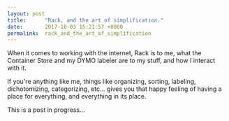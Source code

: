 ```yaml
---
layout: post
title:      "Rack, and the art of simplification."
date:       2017-10-03 15:21:57 +0000
permalink:  rack_and_the_art_of_simplification
---
```



When it comes to working with the internet, Rack is to me, what the Container Store and my DYMO labeler are to my stuff, and how I interact with it. 

If you're anything like me, things like organizing, sorting, labeling, dichotomizing, categorizing, etc... gives you that happy feeling of having a place for everything, and everything in its place. 

This is a post in progress...
